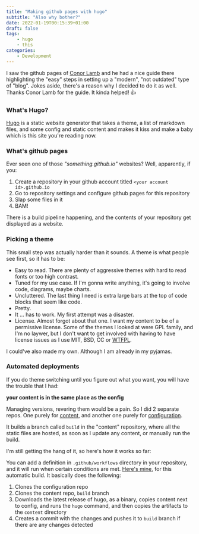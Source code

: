 ```yaml
---
title: "Making github pages with hugo"
subtitle: "Also why bother?"
date: 2022-01-19T00:15:39+01:00
draft: false
tags:
    - hugo
    - this
categories:
    - Development
---
```


I saw the github pages of [Conor Lamb](https://conorcorp.github.io) and he had a nice guide there highlighting the "easy" steps in setting up a "modern", "not outdated" type of "blog". Jokes aside, there's a reason why I decided to do it as well. Thanks Conor Lamb for the guide. It kinda helped! 👍

<!--more-->

### What's Hugo?

[Hugo](https://gohugo.io/) is a static website generator that takes a theme, a list of markdown files, and some config and static content and makes it kiss and make a baby which is this site you're reading now.

### What's github pages

Ever seen one of those *"something.github.io"* websites? Well, apparently, if you:
1. Create a repository in your github account titled `<your account id>.github.io`
2. Go to repository settings and configure github pages for this repository
3. Slap some files in it
4. BAM!

There is a build pipeline happening, and the contents of your repository get displayed as a website.

### Picking a theme

This small step was actually harder than it sounds. A theme is what people see first, so it has to be:
* Easy to read. There are plenty of aggressive themes with hard to read fonts or too high contrast.
* Tuned for my use case. If I'm gonna write anything, it's going to involve code, diagrams, maybe charts.
* Uncluttered. The last thing I need is extra large bars at the top of code blocks that seem like code.
* Pretty.
* It ... has to work. My first attempt was a disaster.
* License. Almost forgot about that one. I want my content to be of a permissive license. Some of the themes I looked at were GPL family, and I'm no laywer, but I don't want to get involved with having to have license issues as I use MIT, BSD, CC or [WTFPL](http://www.wtfpl.net/about/).

I could've also made my own. Although I am already in my pyjamas.

### Automated deployments

If you do theme switching until you figure out what you want, you will have the trouble that I had:

**your content is in the same place as the config**

Managing versions, revering them would be a pain. So I did 2 separate repos. One purely for [content](https://github.com/apisarenco/apisarenco.github.io), and another one purely for [configuration](https://github.com/apisarenco/hugo-github-pages).

It builds a branch called `build` in the "content" repository, where all the static files are hosted, as soon as I update any content, or manually run the build.

I'm still getting the hang of it, so here's how it works so far:

You can add a definition in `.github/workflows` directory in your repository, and it will run when certain conditions are met. [Here's mine](https://github.com/apisarenco/apisarenco.github.io/blob/main/.github/workflows/deploy-gh-pages.yml), for this automatic build. It basically does the following:

1. Clones the configuration repo
2. Clones the content repo, `build` branch
3. Downloads the latest release of hugo, as a binary, copies content next to config, and runs the `hugo` command, and then copies the artifacts to the `content` directory
4. Creates a commit with the changes and pushes it to `build` branch if there are any changes detected
